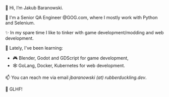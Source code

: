 📛 Hi, I’m Jakub Baranowski.

👔 I'm a Senior QA Engineer @GOG.com, where I mostly work with Python and Selenium.

✨ In my spare time I like to tinker with game development/modding and web development.

🌱 Lately, I've been learning:

* 🎮 Blender, Godot and GDScript for game development,
* 🕸  GoLang, Docker, Kubernetes for web development.

📫 You can reach me via email *jbaranowski (at) rubberduckling.dev*.

🙇 GLHF!
